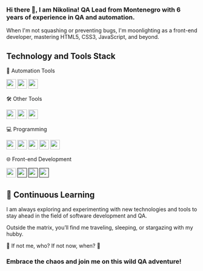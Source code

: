 ### Hi there 👋, I am Nikolina! QA Lead from Montenegro with 6 years of experience in QA and automation. 

When I'm not squashing or preventing bugs, I'm moonlighting as a front-end developer, mastering HTML5, CSS3, JavaScript, and beyond.

## Technology and Tools Stack

🚀 Automation Tools 

[<img src="https://img.shields.io/badge/Selenium-43B02A?style=for-the-badge&logo=selenium&logoColor=white" height="25"/>](https://selenium.dev/)
[<img src="https://img.shields.io/badge/WebdriverIO-EA5906?style=for-the-badge&logo=webdriverio&logoColor=white" height="25"/>](https://webdriver.io/)
[<img src="https://img.shields.io/badge/Appium-000000?style=for-the-badge&logo=appium&logoColor=white" height="25"/>](https://appium.io/)

🛠️ Other Tools

[<img src="https://img.shields.io/badge/JMeter-D22128?style=for-the-badge&logo=apache-jmeter&logoColor=white" height="25"/>](https://jmeter.apache.org/)
[<img src="https://img.shields.io/badge/Postman-FF6C37?style=for-the-badge&logo=postman&logoColor=white" height="25"/>](https://www.postman.com/)
[<img src="https://img.shields.io/badge/Git-F05032?style=for-the-badge&logo=git&logoColor=white" height="25"/>](https://git-scm.com/)

💻 Programming

[<img src="https://img.shields.io/badge/Java-ED8B00?style=for-the-badge&logo=java&logoColor=white" height="25"/>](https://www.java.com/)
[<img src="https://img.shields.io/badge/JavaScript-F7DF1E?style=for-the-badge&logo=javascript&logoColor=black" height="25"/>](https://developer.mozilla.org/en-US/docs/Web/JavaScript)
[<img src="https://img.shields.io/badge/HTML5-E34F26?style=for-the-badge&logo=html5&logoColor=white" height="25"/>](https://developer.mozilla.org/en-US/docs/Web/Guide/HTML/HTML5)
[<img src="https://img.shields.io/badge/CSS3-1572B6?style=for-the-badge&logo=css3&logoColor=white" height="25"/>](https://developer.mozilla.org/en-US/docs/Web/CSS)
[<img src="https://img.shields.io/badge/MySQL-4479A1?style=for-the-badge&logo=mysql&logoColor=white" height="25"/>](https://www.mysql.com/)

🌐 Front-end Development

[<img src="https://img.shields.io/badge/Bootstrap-563D7C?style=for-the-badge&logo=bootstrap&logoColor=white" height="25"/>](https://getbootstrap.com/)
[<img src="https://img.shields.io/badge/Responsive_Design-0096D6?style=for-the-badge&logo=responsive&logoColor=white" height="25"/>]()
[<img src="https://img.shields.io/badge/SEO-4285F4?style=for-the-badge&logo=google&logoColor=white" height="25"/>]()
[<img src="https://img.shields.io/badge/Cross_browser_Compatibility-FF7139?style=for-the-badge&logo=firefox&logoColor=white" height="25"/>]()

## 🌱 Continuous Learning

I am always exploring and experimenting with new technologies and tools to stay ahead in the field of software development and QA.

Outside the matrix, you’ll find me traveling, sleeping, or stargazing with my hubby.

🌟 If not me, who? If not now, when? 🌟

### Embrace the chaos and join me on this wild QA adventure!

<!--<p align="center"> <img src="https://github-readme-stats.vercel.app/api?username=Ninna994&show_icons=true&theme=gotham" alt="Ninna994" />-->
<!--![Visitor Count](https://komarev.com/ghpvc/?username=Ninna994&color=brightgreen)/-->
